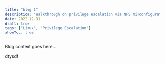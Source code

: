 ```yaml
---
title: "blog 1"
description: "Walkthrough on privilege escalation via NFS misconfigurations."
date: 2022-12-31
draft: true
tags: ["Linux", "Privilege Escalation"]
showToc: true
---
```

Blog content goes here...

dtysdf